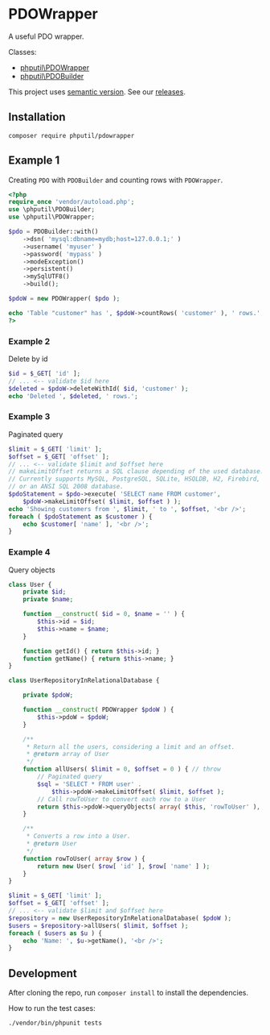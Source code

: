 # PDOWrapper

A useful PDO wrapper.

Classes:

* [phputil\PDOWrapper](https://github.com/thiagodp/pdowrapper/blob/master/lib/PDOWrapper.php)
* [phputil\PDOBuilder](https://github.com/thiagodp/pdowrapper/blob/master/lib/PDOBuilder.php)

This project uses [semantic version](http://semver.org/). See our [releases](https://github.com/thiagodp/pdowrapper/releases).

## Installation

```command
composer require phputil/pdowrapper
```

## Example 1

Creating `PDO` with `PDOBuilder` and counting rows with `PDOWrapper`.

```php
<?php
require_once 'vendor/autoload.php';
use \phputil\PDOBuilder;
use \phputil\PDOWrapper;

$pdo = PDOBuilder::with()
	->dsn( 'mysql:dbname=mydb;host=127.0.0.1;' )
	->username( 'myuser' )
	->password( 'mypass' )
	->modeException()
	->persistent()
	->mySqlUTF8()
	->build();

$pdoW = new PDOWrapper( $pdo );

echo 'Table "customer" has ', $pdoW->countRows( 'customer' ), ' rows.';
?>
```
### Example 2

Delete by id

```php
$id = $_GET[ 'id' ];
// ... <-- validate $id here
$deleted = $pdoW->deleteWithId( $id, 'customer' );
echo 'Deleted ', $deleted, ' rows.';
```

### Example 3

Paginated query

```php
$limit = $_GET[ 'limit' ];
$offset = $_GET[ 'offset' ];
// ... <-- validate $limit and $offset here
// makeLimitOffset returns a SQL clause depending of the used database.
// Currently supports MySQL, PostgreSQL, SQLite, HSQLDB, H2, Firebird, MS SQL Server,
// or an ANSI SQL 2008 database.
$pdoStatement = $pdo->execute( 'SELECT name FROM customer',
	$pdoW->makeLimitOffset( $limit, $offset ) );
echo 'Showing customers from ', $limit, ' to ', $offset, '<br />';
foreach ( $pdoStatement as $customer ) {
	echo $customer[ 'name' ], '<br />';
}
```

### Example 4

Query objects

```php
class User {
	private $id;
	private $name;

	function __construct( $id = 0, $name = '' ) {
		$this->id = $id;
		$this->name = $name;
	}

	function getId() { return $this->id; }
	function getName() { return $this->name; }
}

class UserRepositoryInRelationalDatabase {

	private $pdoW;

	function __construct( PDOWrapper $pdoW ) {
		$this->pdoW = $pdoW;
	}

	/**
	 * Return all the users, considering a limit and an offset.
	 * @return array of User
	 */
	function allUsers( $limit = 0, $offset = 0 ) { // throw
		// Paginated query
		$sql = 'SELECT * FROM user' .
			$this->pdoW->makeLimitOffset( $limit, $offset );
		// Call rowToUser to convert each row to a User
		return $this->pdoW->queryObjects( array( $this, 'rowToUser' ), $sql );
	}

	/**
	 * Converts a row into a User.
	 * @return User
	 */
	function rowToUser( array $row ) {
		return new User( $row[ 'id' ], $row[ 'name' ] );
	}
}

$limit = $_GET[ 'limit' ];
$offset = $_GET[ 'offset' ];
// ... <-- validate $limit and $offset here
$repository = new UserRepositoryInRelationalDatabase( $pdoW );
$users = $repository->allUsers( $limit, $offset );
foreach ( $users as $u ) {
	echo 'Name: ', $u->getName(), '<br />';
}
```


## Development

After cloning the repo, run `composer install` to install the dependencies.

How to run the test cases:
```shell
./vendor/bin/phpunit tests
```